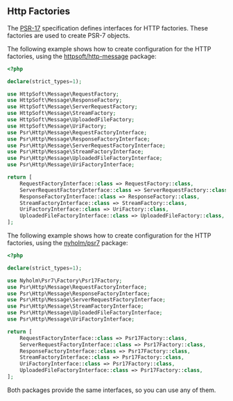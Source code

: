 ## Http Factories

The [PSR-17](https://www.php-fig.org/psr/psr-17/) specification defines interfaces for HTTP factories. These factories are used to create PSR-7 objects.

The following example shows how to create configuration for the HTTP factories, using the [httpsoft/http-message](https://github.com/httpsoft/http-message) package:

```php
<?php

declare(strict_types=1);

use HttpSoft\Message\RequestFactory;
use HttpSoft\Message\ResponseFactory;
use HttpSoft\Message\ServerRequestFactory;
use HttpSoft\Message\StreamFactory;
use HttpSoft\Message\UploadedFileFactory;
use HttpSoft\Message\UriFactory;
use Psr\Http\Message\RequestFactoryInterface;
use Psr\Http\Message\ResponseFactoryInterface;
use Psr\Http\Message\ServerRequestFactoryInterface;
use Psr\Http\Message\StreamFactoryInterface;
use Psr\Http\Message\UploadedFileFactoryInterface;
use Psr\Http\Message\UriFactoryInterface;

return [
    RequestFactoryInterface::class => RequestFactory::class,
    ServerRequestFactoryInterface::class => ServerRequestFactory::class,
    ResponseFactoryInterface::class => ResponseFactory::class,
    StreamFactoryInterface::class => StreamFactory::class,
    UriFactoryInterface::class => UriFactory::class,
    UploadedFileFactoryInterface::class => UploadedFileFactory::class,
];
```

The following example shows how to create configuration for the HTTP factories, using the [nyholm/psr7](https://github.com/Nyholm/psr7) package:

```php
<?php

declare(strict_types=1);

use Nyholm\Psr7\Factory\Psr17Factory;
use Psr\Http\Message\RequestFactoryInterface;
use Psr\Http\Message\ResponseFactoryInterface;
use Psr\Http\Message\ServerRequestFactoryInterface;
use Psr\Http\Message\StreamFactoryInterface;
use Psr\Http\Message\UploadedFileFactoryInterface;
use Psr\Http\Message\UriFactoryInterface;

return [
    RequestFactoryInterface::class => Psr17Factory::class,
    ServerRequestFactoryInterface::class => Psr17Factory::class,
    ResponseFactoryInterface::class => Psr17Factory::class,
    StreamFactoryInterface::class => Psr17Factory::class,
    UriFactoryInterface::class => Psr17Factory::class,
    UploadedFileFactoryInterface::class => Psr17Factory::class,
];
```

Both packages provide the same interfaces, so you can use any of them.
